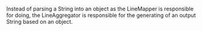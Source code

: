 Instead of parsing a String into an object as the LineMapper is responsible for doing, the LineAggregator is responsible for the generating of an output String based on an object.